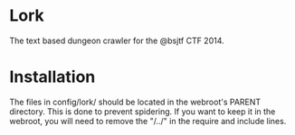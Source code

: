 Lork
====

The text based dungeon crawler for the @bsjtf CTF 2014.

Installation
====
The files in config/lork/ should be located in the webroot's PARENT directory. This is done to prevent spidering. If you want to keep it in the webroot, you will need to remove the "/../" in the require and include lines.
